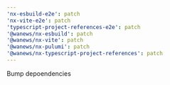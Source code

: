 ```yaml
---
'nx-esbuild-e2e': patch
'nx-vite-e2e': patch
'typescript-project-references-e2e': patch
'@wanews/nx-esbuild': patch
'@wanews/nx-vite': patch
'@wanews/nx-pulumi': patch
'@wanews/nx-typescript-project-references': patch
---
```


Bump depoendencies
